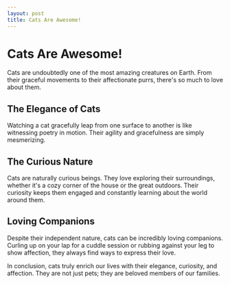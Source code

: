 ```yaml
---
layout: post
title: Cats Are Awesome!
---
```


# Cats Are Awesome!

Cats are undoubtedly one of the most amazing creatures on Earth. From their graceful movements to their affectionate purrs, there's so much to love about them.

## The Elegance of Cats

Watching a cat gracefully leap from one surface to another is like witnessing poetry in motion. Their agility and gracefulness are simply mesmerizing.

## The Curious Nature

Cats are naturally curious beings. They love exploring their surroundings, whether it's a cozy corner of the house or the great outdoors. Their curiosity keeps them engaged and constantly learning about the world around them.

## Loving Companions

Despite their independent nature, cats can be incredibly loving companions. Curling up on your lap for a cuddle session or rubbing against your leg to show affection, they always find ways to express their love.

In conclusion, cats truly enrich our lives with their elegance, curiosity, and affection. They are not just pets; they are beloved members of our families.
